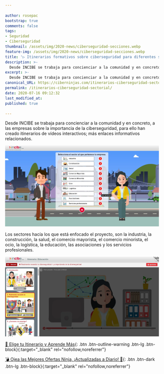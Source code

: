 ```yaml
---

author: rosepac
bootstrap: true
comments: false
tags:
- Seguridad
- Ciberseguridad
thumbnail: /assets/img/2020-news/ciberseguridad-secciones.webp
feature-img: /assets/img/2020-news/ciberseguridad-secciones.webp
title: '▷ Itinerarios formativos sobre ciberseguridad para diferentes sectores empresariales'
description: >-
  Desde INCIBE se trabaja para concienciar a la comunidad y en concreto, a las empresas sobre la importancia de la ciberseguridad, para ello han creado itinerarios de vídeos interactivos; más enlaces informativos relacionados.
excerpt: >-
  Desde INCIBE se trabaja para concienciar a la comunidad y en concreto, a las empresas sobre la importancia de la ciberseguridad, para ello han creado itinerarios de vídeos interactivos; más enlaces informativos relacionados.
canonical_URL: https://ciberninjas.com/itinerarios-ciberseguridad-sectorial/
permalink: /itinerarios-ciberseguridad-sectorial/
date: 2020-07-16 09:12:32
last_modified_at: 
published: true

---
```


Desde INCIBE se trabaja para concienciar a la comunidad y en concreto, a las empresas sobre la importancia de la ciberseguridad, para ello han creado itinerarios de vídeos interactivos; más enlaces informativos relacionados.

![Desde INCIBE se trabaja para concienciar a la comunidad y en concreto, a las empresas sobre la importancia de la ciberseguridad, para ello han creado itinerarios de vídeos interactivos; más enlaces informativos relacionados.](/assets/img/2020-news/ciberseguridad-secciones.webp "Desde INCIBE se trabaja para concienciar a la comunidad y en concreto, a las empresas sobre la importancia de la ciberseguridad, para ello han creado itinerarios de vídeos interactivos; más enlaces informativos relacionados.")

Los sectores hacía los que está enfocado el proyecto, son la industria, la construcción, la salud, el comercio mayorista, el comercio minorista, el ocio, la logística, la educación, las asociaciones y los servicios profesionales.

![Los sectores hacía los que está enfocado el proyecto, son la industria, la construcción, la salud, el comercio mayorista, el comercio minorista, el ocio, la logística, la educación, las asociaciones y los servicios profesionales.](/assets/img/2020-news/ciberseguridad-itinerarios.webp "Los sectores hacía los que está enfocado el proyecto, son la industria, la construcción, la salud, el comercio mayorista, el comercio minorista, el ocio, la logística, la educación, las asociaciones y los servicios profesionales.")

[🔐 Elige tu Itinerario y Aprende Más](https://itinerarios.incibe.es/){: .btn .btn-outline-warning .btn-lg .btn-block}{:target="_blank" rel="nofollow,noreferrer"}

[💣 Ojea las Mejores Ofertas Ninja, ¡Actualizadas a Diario! 🎁](https://www.amazon.es/shop/cibercursos){: .btn .btn-dark .btn-lg .btn-block}{:target="_blank" rel="nofollow,noreferrer"}